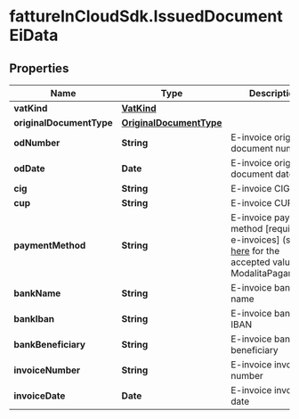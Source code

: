 # fattureInCloudSdk.IssuedDocumentEiData

## Properties

Name | Type | Description | Notes
------------ | ------------- | ------------- | -------------
**vatKind** | [**VatKind**](VatKind.md) |  | [optional] 
**originalDocumentType** | [**OriginalDocumentType**](OriginalDocumentType.md) |  | [optional] 
**odNumber** | **String** | E-invoice original document number | [optional] 
**odDate** | **Date** | E-invoice original document date | [optional] 
**cig** | **String** | E-invoice CIG | [optional] 
**cup** | **String** | E-invoice CUP | [optional] 
**paymentMethod** | **String** | E-invoice payment method [required for e-invoices] (see [here](https://www.fatturapa.gov.it/export/documenti/fatturapa/v1.2.2/Rappresentazione_Tabellare_FattOrdinaria_V1.2.2.pdf) for the accepted values of ModalitaPagamento) | [optional] 
**bankName** | **String** | E-invoice bank name | [optional] 
**bankIban** | **String** | E-invoice bank IBAN | [optional] 
**bankBeneficiary** | **String** | E-invoice bank beneficiary | [optional] 
**invoiceNumber** | **String** | E-invoice invoice number | [optional] 
**invoiceDate** | **Date** | E-invoice invoice date | [optional] 


